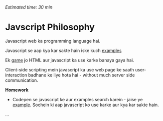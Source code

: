 *Estimated time: 30 min*
# Javscript Philosophy

Javascript web ka programming language hai.

Javascript se aap kya kar sakte hain iske kuch [examples](https://www.w3schools.com/js/js_examples.asp)

Ek [game](https://www.w3schools.com/graphics/game_intro.asp) jo HTML aur javascript ka use karke banaya gaya hai.

Client-side scripting mein javascript ka use web page ke saath user-interaction badhane ke liye hota hai - without much server side communication.

**Homework**

* Codepen se javascript ke aur examples search karein - jaise ye [example](https://codepen.io/nitishkmrk/full/dvBwVw/). Sochein ki aap javascript ko use karke aur kya kar sakte hain.

...
